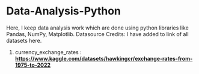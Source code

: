 # Data-Analysis-Python
Here, I keep data analysis work which are done using python libraries like Pandas, NumPy, Matplotlib.
Datasource Credits: I have added to link of all datasets here.
1. currency_exchange_rates : **https://www.kaggle.com/datasets/hawkingcr/exchange-rates-from-1975-to-2022**